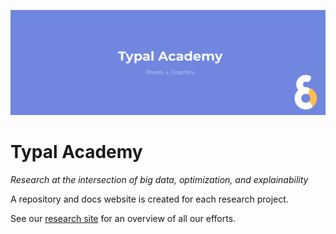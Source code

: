 ![banner](profile/typal-academy-banner.png)

# Typal Academy

_Research at the intersection of big data, optimization, and explainability_

A repository and docs website is created for each research project.

See our [research site](https://research.typal.academy/) for an overview of all our efforts.
